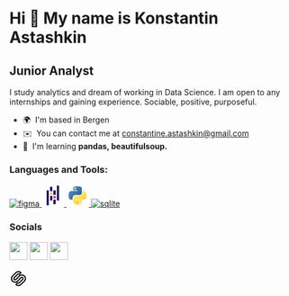 Hi 👋 My name is Konstantin Astashkin
=====================================

Junior Analyst
--------------

I study analytics and dream of working in Data Science. I am open to any internships and gaining experience. Sociable, positive, purposeful.

*   🌍  I'm based in Bergen
*   ✉️  You can contact me at [constantine.astashkin@gmail.com](mailto:constantine.astashkin@gmail.com)
*   🧠  I'm learning **pandas, beautifulsoup.**

<h3 align="left">Languages and Tools:</h3>
<p align="left"> <a href="https://www.figma.com/" target="_blank" rel="noreferrer"> <img src="https://www.vectorlogo.zone/logos/figma/figma-icon.svg" alt="figma" width="40" height="40"/> </a> <a href="https://pandas.pydata.org/" target="_blank" rel="noreferrer"> <img src="https://raw.githubusercontent.com/devicons/devicon/2ae2a900d2f041da66e950e4d48052658d850630/icons/pandas/pandas-original.svg" alt="pandas" width="40" height="40"/> </a> <a href="https://www.python.org" target="_blank" rel="noreferrer"> <img src="https://raw.githubusercontent.com/devicons/devicon/master/icons/python/python-original.svg" alt="python" width="40" height="40"/> </a> <a href="https://www.sqlite.org/" target="_blank" rel="noreferrer"> <img src="https://www.vectorlogo.zone/logos/sqlite/sqlite-icon.svg" alt="sqlite" width="40" height="40"/> </a> </p>

<h3 align="left">Socials</h3>
<p align="left"> <a href="https://www.github.com/Konstantin2606" target="_blank" rel="noreferrer"><img src="https://raw.githubusercontent.com/danielcranney/readme-generator/main/public/icons/socials/github.svg" width="32" height="32" /></a> <a href="http://www.instagram.com/constantine_rolls" target="_blank" rel="noreferrer"><img src="https://raw.githubusercontent.com/danielcranney/readme-generator/main/public/icons/socials/instagram.svg" width="32" height="32" /></a> <a href="https://www.linkedin.com/in/constantine2606" target="_blank" rel="noreferrer"><img src="https://raw.githubusercontent.com/danielcranney/readme-generator/main/public/icons/socials/linkedin.svg" width="32" height="32" /></a></p> <a href="https://stepik.org/users/76486229" target="_blank" rel="noreferrer"><img src="https://github.com/Konstantin2606/Konstantin2606/raw/main/stepik.svg" width="32" height="32" /></a> 
